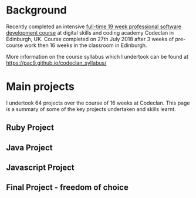 # Background 
Recently completed an intensive [full-time 19 week professional software development course](https://codeclan.com/courses/16-week-course/) at digital skills and coding academy Codeclan in Edinburgh, UK. Course completed on 27th July 2018 after 3 weeks of pre-course work then 16 weeks in the classroom in Edinburgh. 

More information on the course syllabus which I undertook can be found  at https://pac9.github.io/codeclan_syllabus/

# Main projects

I undertook 64 projects over the course of 16 weeks at Codeclan. This page is a summary of some of the key projects undertaken and skills learnt.

## Ruby Project
## Java Project
## Javascript Project
## Final Project - freedom of choice

